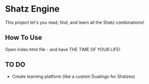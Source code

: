 
# Shatz Engine

This project let's you read, find, and learn all the Shatz combinations!

## How To Use

Open index.html file - and have THE TIME OF YOUR LIFE!


## TO DO

- Create learning platform (like a custom Dualingo for Shatzes)
